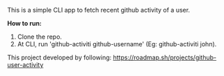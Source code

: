 This is a simple CLI app to fetch recent github activity of a user.

**How to run:**
1. Clone the repo.
2. At CLI, run 'github-activiti github-username' (Eg: github-activiti john).

This project developed by following: https://roadmap.sh/projects/github-user-activity
